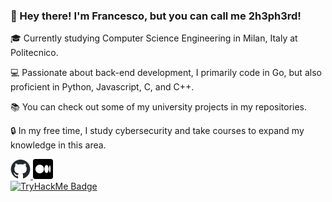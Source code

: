 ### 👋 Hey there! I'm Francesco, but you can call me 2h3ph3rd!

🎓 Currently studying Computer Science Engineering in Milan, Italy at Politecnico.

💻 Passionate about back-end development, I primarily code in Go, but also proficient in Python, Javascript, C, and C++.

📚 You can check out some of my university projects in my repositories.

🔒 In my free time, I study cybersecurity and take courses to expand my knowledge in this area.

<a href="https://2h3ph3rd.github.io">
    <picture>
    <source media="(prefers-color-scheme: dark)" srcset="https://raw.githubusercontent.com/2h3ph3rd/2h3ph3rd/main/github-white.png">
    <source media="(prefers-color-scheme: light)" srcset="https://raw.githubusercontent.com/2h3ph3rd/2h3ph3rd/main/github.png">
    <img alt="Switch Github logo based on the theme applied." src="https://raw.githubusercontent.com/2h3ph3rd/2h3ph3rd/main/github.png" width="32">
    </picture>
</a>

<a href="https://2h3ph3rd.medium.com/">
    <img src="https://raw.githubusercontent.com/2h3ph3rd/2h3ph3rd/main/medium.png" width="32" />
</a>

<br />

<a href="https://tryhackme.com/p/2h3ph3rd">
    <img src="https://tryhackme-badges.s3.amazonaws.com/2h3ph3rd.png" alt="TryHackMe Badge" />
</a>

<br />
